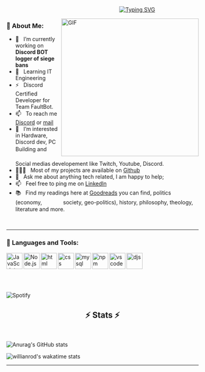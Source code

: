 ㅤㅤㅤㅤㅤㅤㅤㅤㅤㅤㅤㅤㅤㅤㅤㅤㅤㅤㅤㅤㅤㅤㅤ[![Typing SVG](https://readme-typing-svg.herokuapp.com/?lines=Welcome+to+my+profile)](https://git.io/typing-svg)


<img align="right" alt="GIF" src="https://raw.githubusercontent.com/rahul-jha98/rahul-jha98/main/techstack.gif" width="360px"/>
  
### 🧐 About Me:


- 🔭 &nbsp; I’m currently working on **Discord BOT logger of siege bans**
- 🌱 &nbsp; Learning IT Engineering
- ⚡ &nbsp; Discord Certified Developer for Team FaultBot.
- 📫 &nbsp; To reach me [Discord](https://discord.gg/zeh) or [mail](mailto:theoperson333@gmail.com?subject=[Contact])
- 👀 &nbsp; I’m interested in Hardware, Discord dev, PC Building andㅤㅤㅤㅤㅤㅤㅤㅤㅤ Social medias developement like Twitch, Youtube, Discord.
- 👨🏻‍💻 &nbsp; Most of my projects are available on [Github](https://github.com/theoperson?tab=repositories)
- 💬 &nbsp; Ask me about anything tech related, I am happy to help;
- 📫 &nbsp; Feel free to ping me on [LinkedIn](https://www.linkedin.com/in/theoperson/)
- 📚 &nbsp; Find my readings here at [Goodreads](https://www.goodreads.cotheoperson) you can find, politics (economy, ㅤㅤㅤㅤsociety, geo-politics), history, philosophy, theology, literature and more. 



<br>
<hr>

### 🔨 Languages and Tools:
 

<a href="https://developer.mozilla.org/en-US/docs/Web/JavaScript" target="_blank"> <img align="left" alt="JavaScript" height ="42px"  src="https://raw.githubusercontent.com/rahul-jha98/github_readme_icons/main/language_and_tools/square/javascript/javascript.svg"> </a>


<a href="https://nodejs.org" target="_blank"><img align="left" alt="Node.js" height ="42px" src="https://raw.githubusercontent.com/rahul-jha98/github_readme_icons/main/language_and_tools/square/node/node.svg"></a> 
 
<a href="https://nodejs.org" target="_blank"><img align="left" alt="html" height ="42px" src="https://cdn.discordapp.com/attachments/852237333427126291/898946500300787762/1200px-HTML5_logo_and_wordmark.svg.png"></a> 
  
<a href="https://nodejs.org" target="_blank"><img align="left" alt="css" height ="42px" src="https://cdn.discordapp.com/attachments/852237333427126291/898946463999090738/CSS3_logo_and_wordmark.svg.png"></a> 
   
<a href="https://nodejs.org" target="_blank"><img align="left" alt="mysql" height ="42px" src="https://cdn.discordapp.com/attachments/852237333427126291/898954833455906837/1200px-MySQL.svg.png"></a> 
    
<a href="https://nodejs.org" target="_blank"><img align="left" alt="npm" height ="42px" src="https://cdn.discordapp.com/attachments/852237333427126291/898955026473578506/npm-logo.png"></a> 
     
<a href="https://nodejs.org" target="_blank"><img align="left" alt="vscode" height ="42px" src="https://cdn.discordapp.com/attachments/852237333427126291/898947075981594734/Visual_Studio_Code_1.35_icon.svg.png"></a> 
      
<a href="https://nodejs.org" target="_blank"><img align="left" alt="djs" height ="42px" src="https://cdn.discordapp.com/attachments/852237333427126291/898946373066571816/meta-image.png"></a> 





<br><br><br><br><br><br>
![Spotify](https://novatorem.vercel.app/api/spotify)
<br>

<h2 align="center">⚡ Stats ⚡</h2>
<br>
<p align=center>
  <div align=center>
   </div>

 
 ![Anurag's GitHub stats](https://github-readme-stats.vercel.app/api?username=anuraghazra&show_icons=true&theme=tokyonight)
 
 ![willianrod's wakatime stats](https://github-readme-stats.vercel.app/api/wakatime?username=f83b8df9-ccdd-4253-9e5a-a45f5380d9ae)

    
  
 
</p>

<hr>

